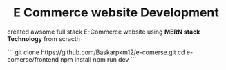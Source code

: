 <h1 style="text-align:center;">E Commerce website Development</h1>
<p>created awsome full stack E-Commerce website using <b>MERN stack Technology</b> from scracth<p>
```
git clone https://github.com/Baskarpkm12/e-comerse.git
cd e-comerse/frontend
npm install
npm run dev
```
